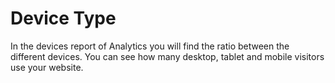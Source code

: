 # Device Type

In the devices report of Analytics you will find the ratio between the different devices. You can see how many desktop, tablet and mobile visitors use your website.

![]()